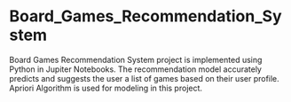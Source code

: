 # Board_Games_Recommendation_System
Board Games Recommendation System project is implemented using Python in Jupiter Notebooks. The recommendation model accurately predicts and suggests the user a list of games based on their user profile. Apriori Algorithm is used for modeling in this project. 

